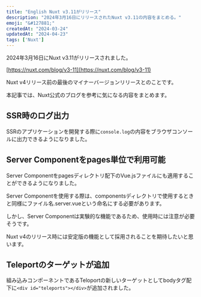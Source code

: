 ```yaml
---
title: "English Nuxt v3.11がリリース"
description: "2024年3月16日にリリースされたNuxt v3.11の内容をまとめる。"
emoji: "&#127881;"
createdAt: "2024-03-24"
updatedAt: "2024-04-23"
tags: ['Nuxt']
---
```


2024年3月16日にNuxt v3.11がリリースされました。  

[https://nuxt.com/blog/v3-11](https://nuxt.com/blog/v3-11) 

Nuxt v4リリース前の最後のマイナーバージョンリリースとのことです。  

本記事では、Nuxt公式のブログを参考に気になる内容をまとめます。  

## SSR時のログ出力

SSRのアプリケーションを開発する際に`console.log`の内容をブラウザコンソールに出力できるようになりました。  

## Server Componentをpages単位で利用可能

Server Componentをpagesディレクトリ配下のVue.jsファイルにも適用することができるようになりました。  

Server Componentを使用する際は、componentsディレクトリで使用するときと同様にファイル名.server.vueという命名にする必要があります。  

しかし、Server Componentは実験的な機能であるため、使用時には注意が必要そうです。  

Nuxt v4のリリース時には安定版の機能として採用されることを期待したいと思います。  

## Teleportのターゲットが追加

組み込みコンポーネントであるTeloportの新しいターゲットとしてbodyタグ配下に`<div id="teleports"></div>`が追加されました。  
